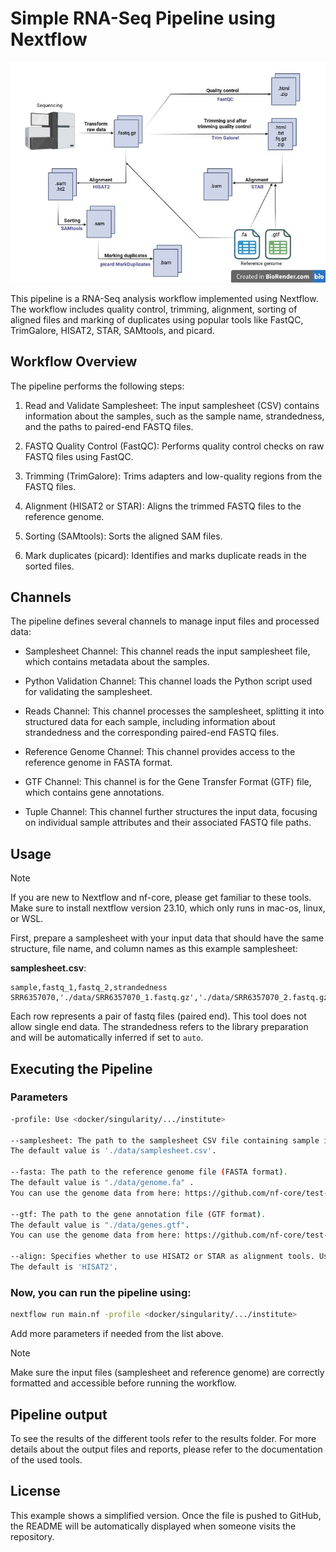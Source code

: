 # Simple RNA-Seq Pipeline using Nextflow

![Alt-Text](Pipeline.jpg)

This pipeline is a RNA-Seq analysis workflow implemented using Nextflow. The workflow includes quality 
control, trimming, alignment, sorting of aligned files and marking of duplicates using popular tools like FastQC, TrimGalore, HISAT2, STAR, SAMtools, and picard. 

## Workflow Overview
The pipeline performs the following steps:

1. Read and Validate Samplesheet: The input samplesheet (CSV) contains information about the samples, such as the sample name, 
strandedness, and the paths to paired-end FASTQ files.

2. FASTQ Quality Control (FastQC): Performs quality control checks on raw FASTQ files using FastQC.

3. Trimming (TrimGalore): Trims adapters and low-quality regions from the FASTQ files.

4. Alignment (HISAT2 or STAR): Aligns the trimmed FASTQ files to the reference genome.

5. Sorting (SAMtools): Sorts the aligned SAM files.

6. Mark duplicates (picard): Identifies and marks duplicate reads in the sorted files.


## Channels

The pipeline defines several channels to manage input files and processed data:

- Samplesheet Channel: This channel reads the input samplesheet file, which contains metadata about the samples.

- Python Validation Channel: This channel loads the Python script used for validating the samplesheet.

- Reads Channel: This channel processes the samplesheet, splitting it into structured data for each sample, including information about strandedness and the corresponding paired-end FASTQ files.

- Reference Genome Channel: This channel provides access to the reference genome in FASTA format.

- GTF Channel: This channel is for the Gene Transfer Format (GTF) file, which contains gene annotations.

- Tuple Channel: This channel further structures the input data, focusing on individual sample attributes and their associated FASTQ file paths.

## Usage

> [!NOTE]
> If you are new to Nextflow and nf-core, please get familiar to these tools. Make sure to install nextflow version 23.10, which only runs in mac-os, linux, or WSL.

First, prepare a samplesheet with your input data that should have the same structure, file name, and column names as this example samplesheet:

**samplesheet.csv**:

```csv
sample,fastq_1,fastq_2,strandedness
SRR6357070,'./data/SRR6357070_1.fastq.gz','./data/SRR6357070_2.fastq.gz',auto
```

Each row represents a pair of fastq files (paired end). This tool does not allow single end data.
The strandedness refers to the library preparation and will be automatically inferred if set to `auto`.

## Executing the Pipeline

### Parameters
```bash
-profile: Use <docker/singularity/.../institute>

--samplesheet: The path to the samplesheet CSV file containing sample information. 
The default value is './data/samplesheet.csv'.

--fasta: The path to the reference genome file (FASTA format). 
The default value is "./data/genome.fa" .   
You can use the genome data from here: https://github.com/nf-core/test-datasets/tree/rnaseq/reference

--gtf: The path to the gene annotation file (GTF format). 
The default value is "./data/genes.gtf". 
You can use the genome data from here: https://github.com/nf-core/test-datasets/tree/rnaseq/reference

--align: Specifies whether to use HISAT2 or STAR as alignment tools. Use <HISAT2/ STAR>. 
The default is 'HISAT2'.
```

### Now, you can run the pipeline using:

```bash
nextflow run main.nf -profile <docker/singularity/.../institute>
```

Add more parameters if needed from the list above.

> [!NOTE]
> Make sure the input files (samplesheet and reference genome) are correctly formatted and accessible before running the workflow.

## Pipeline output

To see the results of the different tools refer to the results folder. For more details about the output files and reports, please refer to the documentation of the used tools.

## License
This example shows a simplified version. Once the file is pushed to GitHub, the README will be automatically displayed when someone 
visits the repository.